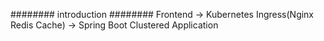 ######## introduction ########
Frontend -> Kubernetes Ingress(Nginx Redis Cache) -> Spring Boot Clustered Application